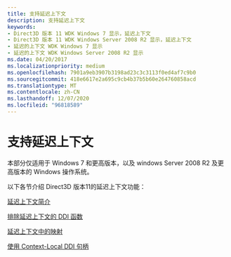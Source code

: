 ```yaml
---
title: 支持延迟上下文
description: 支持延迟上下文
keywords:
- Direct3D 版本 11 WDK Windows 7 显示，延迟上下文
- Direct3D 版本 11 WDK Windows Server 2008 R2 显示，延迟上下文
- 延迟的上下文 WDK Windows 7 显示
- 延迟的上下文 WDK Windows Server 2008 R2 显示
ms.date: 04/20/2017
ms.localizationpriority: medium
ms.openlocfilehash: 7901a9eb3907b3198ad23c3c3113f0ed4af7c9b0
ms.sourcegitcommit: 418e6617e2a695c9cb4b37b5b60e264760858acd
ms.translationtype: MT
ms.contentlocale: zh-CN
ms.lasthandoff: 12/07/2020
ms.locfileid: "96818589"
---
```

# <a name="supporting-deferred-contexts"></a>支持延迟上下文


本部分仅适用于 Windows 7 和更高版本，以及 windows Server 2008 R2 及更高版本的 Windows 操作系统。

以下各节介绍 Direct3D 版本11的延迟上下文功能：

[延迟上下文简介](introduction-to-deferred-contexts.md)

[排除延迟上下文的 DDI 函数](excluding-ddi-functions-for-deferred-contexts.md)

[延迟上下文中的映射](mapping-on-deferred-contexts.md)

[使用 Context-Local DDI 句柄](using-context-local-ddi-handles.md)

 

 





